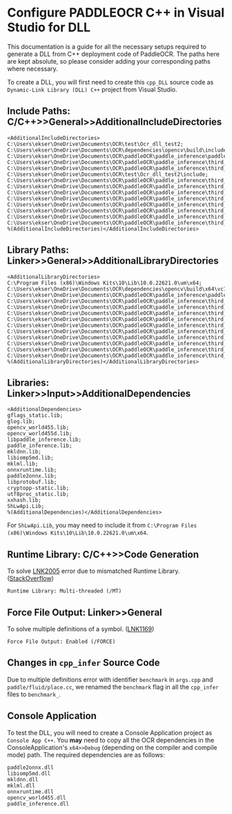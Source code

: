 # Configure PADDLEOCR C++ in Visual Studio for DLL
This documentation is a guide for all the necessary setups required to generate a DLL from C++ deployment code of PaddleOCR. The paths here are kept absolute, so please consider adding your corresponding paths where necessary. 

To create a DLL, you will first need to create this `cpp_DLL` source code as `Dynamic-Link Library (DLL) C++` project from Visual Studio.
## Include Paths: C/C++>>General>>AdditionalIncludeDirectories
```
<AdditionalIncludeDirectories>
C:\Users\ekser\OneDrive\Documents\OCR\test\Ocr_dll_test2;
C:\Users\ekser\OneDrive\Documents\OCR\dependencies\opencv\build\include;
C:\Users\ekser\OneDrive\Documents\OCR\paddleOCR\paddle_inference\paddle\include;
C:\Users\ekser\OneDrive\Documents\OCR\paddleOCR\paddle_inference\third_party\install\gflags\include;
C:\Users\ekser\OneDrive\Documents\OCR\paddleOCR\paddle_inference\third_party\install\glog\include;
C:\Users\ekser\OneDrive\Documents\OCR\test\Ocr_dll_test2\include;
C:\Users\ekser\OneDrive\Documents\OCR\paddleOCR\paddle_inference\third_party\install\xxhash\include;
C:\Users\ekser\OneDrive\Documents\OCR\paddleOCR\paddle_inference\third_party\install\utf8proc\include;
C:\Users\ekser\OneDrive\Documents\OCR\paddleOCR\paddle_inference\third_party\install\protobuf\include;
C:\Users\ekser\OneDrive\Documents\OCR\paddleOCR\paddle_inference\third_party\install\paddle2onnx\include;
C:\Users\ekser\OneDrive\Documents\OCR\paddleOCR\paddle_inference\third_party\install\onnxruntime\include;
C:\Users\ekser\OneDrive\Documents\OCR\paddleOCR\paddle_inference\third_party\install\mklml\include;
C:\Users\ekser\OneDrive\Documents\OCR\paddleOCR\paddle_inference\third_party\install\mkldnn\include;
C:\Users\ekser\OneDrive\Documents\OCR\paddleOCR\paddle_inference\third_party\install\cryptopp\include;
%(AdditionalIncludeDirectories)</AdditionalIncludeDirectories>
```
      
## Library Paths: Linker>>General>>AdditionalLibraryDirectories
```
<AdditionalLibraryDirectories>
C:\Program Files (x86)\Windows Kits\10\Lib\10.0.22621.0\um\x64;
C:\Users\ekser\OneDrive\Documents\OCR\dependencies\opencv\build\x64\vc15\lib;
C:\Users\ekser\OneDrive\Documents\OCR\paddleOCR\paddle_inference\paddle\lib;
C:\Users\ekser\OneDrive\Documents\OCR\paddleOCR\paddle_inference\third_party\install\glog\lib;
C:\Users\ekser\OneDrive\Documents\OCR\paddleOCR\paddle_inference\third_party\install\gflags\lib;
C:\Users\ekser\OneDrive\Documents\OCR\paddleOCR\paddle_inference\third_party\install\utf8proc\lib;
C:\Users\ekser\OneDrive\Documents\OCR\paddleOCR\paddle_inference\third_party\install\paddle2onnx\lib;
C:\Users\ekser\OneDrive\Documents\OCR\paddleOCR\paddle_inference\third_party\install\protobuf\lib;
C:\Users\ekser\OneDrive\Documents\OCR\paddleOCR\paddle_inference\third_party\install\xxhash\lib;
C:\Users\ekser\OneDrive\Documents\OCR\paddleOCR\paddle_inference\third_party\install\cryptopp\lib;
C:\Users\ekser\OneDrive\Documents\OCR\paddleOCR\paddle_inference\third_party\install\mkldnn\lib;
C:\Users\ekser\OneDrive\Documents\OCR\paddleOCR\paddle_inference\third_party\install\mklml\lib;
C:\Users\ekser\OneDrive\Documents\OCR\paddleOCR\paddle_inference\third_party\install\onnxruntime\lib;
%(AdditionalLibraryDirectories)</AdditionalLibraryDirectories>
```

## Libraries: Linker>>Input>>AdditionalDependencies
```
<AdditionalDependencies>
gflags_static.lib;
glog.lib;
opencv_world455.lib;
opencv_world455d.lib;
libpaddle_inference.lib;
paddle_inference.lib;
mkldnn.lib;
libiomp5md.lib;
mklml.lib;
onnxruntime.lib;
paddle2onnx.lib;
libprotobuf.lib;
cryptopp-static.lib;
utf8proc_static.lib;
xxhash.lib;
ShLwApi.Lib;
%(AdditionalDependencies)</AdditionalDependencies>
```
For `ShLwApi.Lib`, you may need to include it from `C:\Program Files (x86)\Windows Kits\10\Lib\10.0.22621.0\um\x64`.

      
## Runtime Library: C/C++>>Code Generation
To solve [LNK2005](https://learn.microsoft.com/en-us/cpp/error-messages/tool-errors/linker-tools-error-lnk2005?view=msvc-170&f1url=%3FappId%3DDev16IDEF1%26l%3DEN-US%26k%3Dk(LNK2005)%26rd%3Dtrue) error due to mismatched Runtime Library. ([StackOverflow](https://stackoverflow.com/questions/3007312/resolving-lnk4098-defaultlib-msvcrt-conflicts-with))
```
Runtime Library: Multi-threaded (/MT)
```

## Force File Output: Linker>>General
To solve multiple definitions of a symbol. ([LNK1169](https://learn.microsoft.com/en-us/cpp/error-messages/tool-errors/linker-tools-error-lnk1169?view=msvc-170&f1url=%3FappId%3DDev16IDEF1%26l%3DEN-US%26k%3Dk(LNK1169)%26rd%3Dtrue))
```
Force File Output: Enabled (/FORCE)
```

## Changes in `cpp_infer` Source Code
Due to multiple definitions error with identifier `benchmark` in `args.cpp` and `paddle/fluid/place.cc`, we renamed the `benchmark` flag in all the `cpp_infer` files to `benchmark_`.

## Console Application
To test the DLL, you will need to create a Console Application project as `Console App C++`. You **may** need to copy all the OCR dependencies in the ConsoleApplication's `x64>>Debug` (depending on the compiler and compile mode) path. The required dependencies are as follows:
```
paddle2onnx.dll 
libiomp5md.dll 
mkldnn.dll 
mklml.dll 
onnxruntime.dll 
opencv_world455.dll 
paddle_inference.dll
```